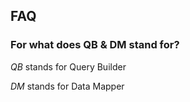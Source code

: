 ## FAQ


### For what does QB & DM stand for?

*QB* stands for Query Builder 

*DM* stands for Data Mapper

